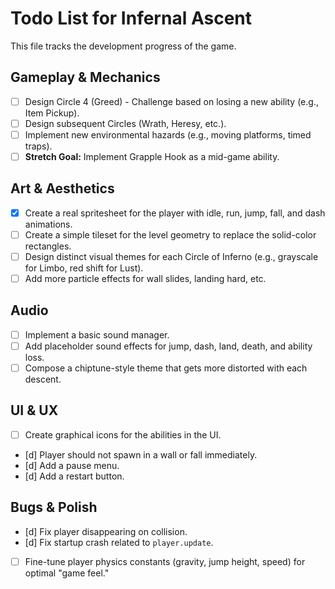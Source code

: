 # Todo List for Infernal Ascent

This file tracks the development progress of the game.

## Gameplay & Mechanics

- [ ] Design Circle 4 (Greed) - Challenge based on losing a new ability (e.g., Item Pickup).
- [ ] Design subsequent Circles (Wrath, Heresy, etc.).
- [ ] Implement new environmental hazards (e.g., moving platforms, timed traps).
- [ ] **Stretch Goal:** Implement Grapple Hook as a mid-game ability.

## Art & Aesthetics

- [x] Create a real spritesheet for the player with idle, run, jump, fall, and dash animations.
- [ ] Create a simple tileset for the level geometry to replace the solid-color rectangles.
- [ ] Design distinct visual themes for each Circle of Inferno (e.g., grayscale for Limbo, red shift for Lust).
- [ ] Add more particle effects for wall slides, landing hard, etc.

## Audio

- [ ] Implement a basic sound manager.
- [ ] Add placeholder sound effects for jump, dash, land, death, and ability loss.
- [ ] Compose a chiptune-style theme that gets more distorted with each descent.

## UI & UX

- [ ] Create graphical icons for the abilities in the UI.
- [d] Player should not spawn in a wall or fall immediately.
- [d] Add a pause menu.
- [d] Add a restart button.

## Bugs & Polish

- [d] Fix player disappearing on collision.
- [d] Fix startup crash related to `player.update`.
- [ ] Fine-tune player physics constants (gravity, jump height, speed) for optimal "game feel."
